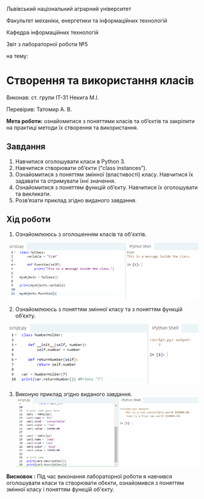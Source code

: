 Львівський національний аграрний університет

Факультет механіки, енергетики та інформаційних технологій

Кафедра інформаційних технологій

Звіт з лабораторної роботи №5

на тему: 

# Створення та використання класів

Виконав: ст. групи ІТ-31 Некига М.І.

Перевірив: Татомир А. В.

**Мета роботи:** ознайомитися з поняттями класів та об’єктів та закріпити на практиці методи їх створення та використання.

## Завдання
1. Навчитися оголошувати класи в Python 3.
2. Навчитися створювати об’єкти (“class instances”).
3. Ознайомитися з поняттям змінної (властивості) класу. Навчитися їх задавати та отримувати їхні значення.
4. Ознайомитися з поняттям функцій об’єкту. Навчитися їх оголошувати та викликати.
5. Розв’язати приклад згідно виданого завдання.


## Хід роботи
1. Ознайомлююсь з оголошенням класів та об'єктів.

![image](images/image5-1.png)

2. Ознайомлююсь з поняттям змінної класу та з поняттям функцій об’єкту.

![image](images/image5-2.png)

3. Виконую приклад згідно виданого завдання.
![image](images/image5-3.png)

**Висновок :** Під час виконання лабораторної роботи я навчився оголошувати класи та створювати обєкти, ознайомився з поняттям змінної класу і поняттям функцій об'єкту.